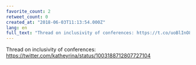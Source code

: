 ```yaml
---
favorite_count: 2
retweet_count: 0
created_at: "2018-06-03T11:13:54.000Z"
lang: en
full_text: "Thread on inclusivity of conferences: https://t.co/uoBlInO8l5"
---
```


Thread on inclusivity of conferences:
<https://twitter.com/katheyrina/status/1003188712807727104>
